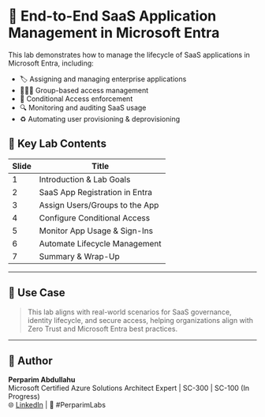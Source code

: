 # 🔐 End-to-End SaaS Application Management in Microsoft Entra

This lab demonstrates how to manage the lifecycle of SaaS applications in Microsoft Entra, including:

- 🏷️ Assigning and managing enterprise applications
- 🧑‍🤝‍🧑 Group-based access management
- 📜 Conditional Access enforcement
- 🔍 Monitoring and auditing SaaS usage
- ♻️ Automating user provisioning & deprovisioning

## 📂 Key Lab Contents

| Slide | Title |
|-------|-------|
| 1     | Introduction & Lab Goals |
| 2     | SaaS App Registration in Entra |
| 3     | Assign Users/Groups to the App |
| 4     | Configure Conditional Access |
| 5     | Monitor App Usage & Sign-Ins |
| 6     | Automate Lifecycle Management |
| 7     | Summary & Wrap-Up |

---

## 📎 Use Case

> This lab aligns with real-world scenarios for SaaS governance, identity lifecycle, and secure access, helping organizations align with Zero Trust and Microsoft Entra best practices.

---

## 💬 Author

**Perparim Abdullahu**  
Microsoft Certified Azure Solutions Architect Expert | SC-300 | SC-100 (In Progress)  
🌐 [LinkedIn](https://www.linkedin.com/in/perparimabdullahu) | 📁 #PerparimLabs

